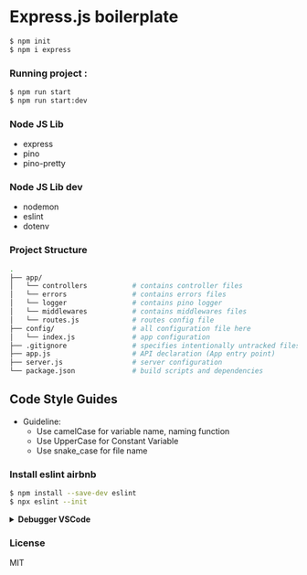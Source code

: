 # Express.js boilerplate

```sh
$ npm init
$ npm i express
```

### Running project :
``` bash
$ npm run start
$ npm run start:dev
```

### Node JS Lib
* express
* pino
* pino-pretty

### Node JS Lib dev
* nodemon
* eslint
* dotenv

### Project Structure
```sh
.
├── app/
│   └── controllers           # contains controller files
│   └── errors                # contains errors files
│   └── logger                # contains pino logger
│   └── middlewares           # contains middlewares files
│   └── routes.js             # routes config file
├── config/                   # all configuration file here
│   └── index.js              # app configuration
├── .gitignore                # specifies intentionally untracked files to ignore
├── app.js                    # API declaration (App entry point)
├── server.js                 # server configuration
└── package.json              # build scripts and dependencies
```
## Code Style Guides
* Guideline:
  * Use camelCase for variable name, naming function
  * Use UpperCase for Constant Variable
  * Use snake_case for file name

### Install eslint airbnb

```sh
$ npm install --save-dev eslint
$ npx eslint --init
```

<details>
<summary><strong>Debugger VSCode</strong></summary>

```json
{
  "version": "0.2.0",
  "configurations": [
    {
      "name": "Attach",
      "port": 9229,
      "request": "attach",
      "skipFiles": [
        "<node_internals>/**"
      ],
      "type": "pwa-node"
    },
    {
      "type": "node",
      "request": "launch",
      "name": "Jest All",
      "program": "${workspaceFolder}/node_modules/.bin/jest",
      "args": [
        "${workspaceRoot}/test/app",
        "--runInBand"
      ],
      "env": {
        "NODE_ENV": "testing"
      },
      "console": "integratedTerminal",
      "internalConsoleOptions": "neverOpen",
      "disableOptimisticBPs": true,
      "windows": {
        "program": "${workspaceFolder}/node_modules/jest/bin/jest"
      }
    },
    {
      "type": "node",
      "request": "launch",
      "name": "Jest Current File",
      "program": "${workspaceFolder}/node_modules/.bin/jest",
      "args": [
        "${relativeFile}",
        "--config"
      ],
      "env": {
        "NODE_ENV": "testing"
      },
      "console": "integratedTerminal",
      "internalConsoleOptions": "neverOpen",
      "disableOptimisticBPs": true,
      "windows": {
        "program": "${workspaceFolder}/node_modules/jest/bin/jest"
      }
    }
  ]
}
```
</details>

### License

MIT
